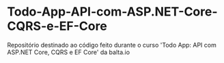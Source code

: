 # Todo-App-API-com-ASP.NET-Core-CQRS-e-EF-Core
Repositório destinado ao código feito durante o curso 'Todo App: API com ASP.NET Core, CQRS e EF Core' da balta.io
